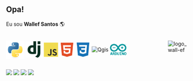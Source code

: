 ## Opa!
Eu sou **Wallef Santos** 🌎

<div style="display: inline_block"><br>
  <img align="center" alt="Python" height="50" width="50" src="https://raw.githubusercontent.com/devicons/devicon/master/icons/python/python-original.svg">
  <img align="center" alt="Django" height="45" width="45" src="https://github.com/devicons/devicon/blob/master/icons/django/django-plain.svg">
  <img align="center" alt="Javascript" height="40" width="40" src="https://github.com/devicons/devicon/blob/master/icons/javascript/javascript-original.svg">
  <img align="center" alt="HTML" height="40" width="40" src="https://github.com/devicons/devicon/blob/master/icons/html5/html5-plain.svg">
  <img align="center" alt="CSS" height="40" width="40" src="https://github.com/devicons/devicon/blob/master/icons/css3/css3-plain.svg">
  <img align="center" alt="Qgis" height="37" width="37" src="https://github.com/qgis/QGIS/blob/master/images/icons/qgis-icon-60x60.png">
  <img align="center" alt="Arduino" height="45" width="45" src="https://github.com/devicons/devicon/blob/master/icons/arduino/arduino-original-wordmark.svg">
  <img align="right" alt="logo_wall-ef" height="60" width="60" src="https://i.ibb.co/q1YgFD0/ambientalismo.png">
</div>

##

<div> 
  <a href="https://www.linkedin.com/in/wall-ef/" target="_blank"><img src="https://img.shields.io/badge/-LinkedIn-%230077B5?style=for-the-badge&logo=linkedin&logoColor=white" target="_blank"></a> 
  <a href="https://www.instagram.com/wsreef" target="_blank"><img src="https://img.shields.io/badge/-Instagram-%23E4405F?style=for-the-badge&logo=instagram&logoColor=white" target="_blank"></a>
  <a href = "mailto:wfsengineer@gmail.com"><img src="https://img.shields.io/badge/-Gmail-%23333?style=for-the-badge&logo=gmail&logoColor=white" target="_blank"></a>
   <a href="https://www.youtube.com/channel/UCHqDze8Tj4TJ7bQZ1J_dhSQ" target="_blank"><img src="https://img.shields.io/badge/YouTube-FF0000?style=for-the-badge&logo=youtube&logoColor=white" target="_blank"></a>
</div>
